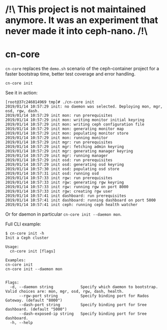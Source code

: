 # /!\ This project is not maintained anymore. It was an experiment that never made it into ceph-nano. /!\ 

# cn-core

`cn-core` replaces the `demo.sh` scenario of the ceph-container project for a faster bootstrap time, better test coverage and error handling.

```
cn-core init
```

See it in action:

```text
[root@37c246814969 tmp]# ./cn-core init
2019/01/14 10:57:29 init: no daemon was selected. Deploying mon, mgr, osd, rgw, dash.
2019/01/14 10:57:29 init mon: run prerequisites
2019/01/14 10:57:29 init mon: writing monitor initial keyring
2019/01/14 10:57:29 init mon: writing ceph configuration file
2019/01/14 10:57:29 init mon: generating monitor map
2019/01/14 10:57:29 init mon: populating monitor store
2019/01/14 10:57:29 init mon: running monitor
2019/01/14 10:57:29 init mgr: run prerequisites
2019/01/14 10:57:29 init mgr: fetching admin keyring
2019/01/14 10:57:29 init mgr: generating manager keyring
2019/01/14 10:57:29 init mgr: running manager
2019/01/14 10:57:29 init osd: run prerequisites
2019/01/14 10:57:29 init osd: generating osd keyring
2019/01/14 10:57:30 init osd: populating osd store
2019/01/14 10:57:31 init osd: running osd
2019/01/14 10:57:33 init rgw: run prerequisites
2019/01/14 10:57:33 init rgw: generating rgw keyring
2019/01/14 10:57:33 init rgw: running rgw on port 8000
2019/01/14 10:57:33 init rgw: creating rgw user
2019/01/14 10:57:41 init dashboard: run prerequisites
2019/01/14 10:57:41 init dashboard: running dashboard on port 5000
2019/01/14 10:57:41 init ceph: running ceph health watcher
```

Or for daemon in particular `cn-core init --daemon mon`.

Full CLI example:

```
$ cn-core init -h
Init a Ceph cluster

Usage:
  cn-core init [flags]

Examples:
cn-core init
cn-core init --daemon mon


Flags:
  -d, --daemon string            Specify which daemon to bootstrap. Valid choices are: mon, mgr, osd, rgw, dash, health.
      --rgw-port string          Specify binding port for Rados Gateway. (default "8000")
      --dash-port string         Specify binding port for Sree dashboard. (default "5000")
      --dash-exposed-ip string   Specify binding port for Sree dashboard.
  -h, --help
```
